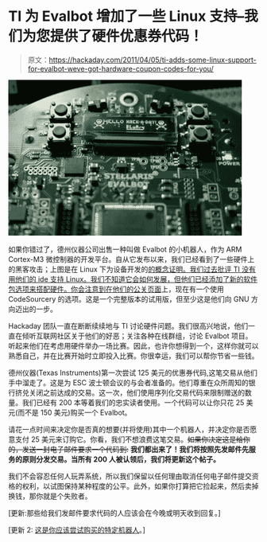 # TI 为 Evalbot 增加了一些 Linux 支持–我们为您提供了硬件优惠券代码！

> 原文：<https://hackaday.com/2011/04/05/ti-adds-some-linux-support-for-evalbot-weve-got-hardware-coupon-codes-for-you/>

![](img/617c56dab8e5d96310b17a37f1a3529f.png "hacking-TI-evalbot")

如果你错过了，德州仪器公司出售一种叫做 Evalbot 的小机器人，作为 ARM Cortex-M3 微控制器的开发平台。自从它发布以来，我们已经看到了一些硬件上的黑客攻击；上图是在 Linux 下为设备开发的[的概念证明。我们过去批评 TI 没有用他们的 ide 支持 Linux。我们不知道它会如何发展，但他们已经添加了新的软件包选项来搭配硬件。你会注意到](http://hackaday.com/2011/02/02/ti-evalbot-development-under-linux/)[在他们的公关页面](http://focus.ti.com/mcu/docs/mcuorphan.tsp?contentId=114871&DCMP=evalbot-2&HQS=Other+PR+evalbot-2-pr-tf)上，现在有一个使用 CodeSourcery 的选项。这是一个完整版本的试用版，但至少这是他们向 GNU 方向迈出的一步。

Hackaday 团队一直在断断续续地与 TI 讨论硬件问题。我们很高兴地说，他们一直在倾听互联网社区关于他们的好恶；关注各种在线群组，讨论 Evalbot 项目。听起来他们在考虑用硬件举办一场比赛。因此，也许你想得到一个，这样你就可以熟悉自己，并在比赛开始时立即投入比赛。你很幸运，我们可以帮你节省一些钱。

德州仪器(Texas Instruments)第一次尝试 125 美元的优惠券代码,这笔交易从他们手中溜走了。这是为 ESC 波士顿会议的与会者准备的。他们尊重在众所周知的银行挤兑关闭之前达成的交易。这一次，他们使用序列化交易代码来限制赠送的数量。我们已经有 200 本等着我们的忠实读者使用。一个代码可以让你只花 25 美元(而不是 150 美元)购买一个 Evalbot。

请花一点时间来决定你是否真的想要(并将使用)其中一个机器人，并决定你是否愿意支付 25 美元来订购它。你看，我们不想浪费这笔交易。~~如果你决定这是给你的，发送一封电子邮件要求一个代码到:~~ **我们都出来了！我们将按照先发邮件先服务的原则分发交易。当所有 200 人被认领后，我们将更新这个帖子。**

我们不会容忍任何人玩弄系统，所以我们保留以任何理由取消任何电子邮件提交资格的权利，以试图保持某种程度的公平。此外，如果你打算把它捡起来，然后卖掉换钱，那你就是个失败者。

[更新:那些给我们发邮件要求代码的人应该会在今晚或明天收到回复。]

[更新 2: [这是你应该尝试购买的特定机器人](https://estore.ti.com/Search.aspx?&detail=1&k=EKI-EVALBOT)。]